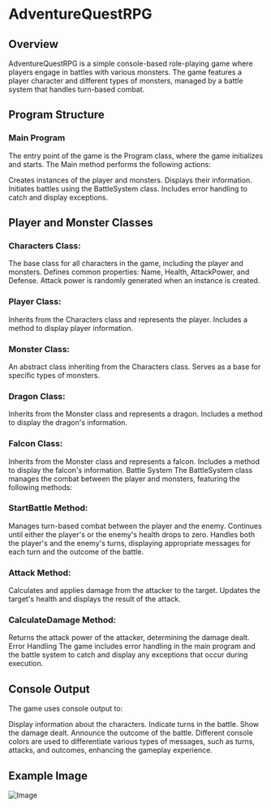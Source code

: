 # AdventureQuestRPG

## Overview
AdventureQuestRPG is a simple console-based role-playing game where players engage in battles with various monsters. The game features a player character and different types of monsters, managed by a battle system that handles turn-based combat.

## Program Structure
### Main Program
The entry point of the game is the Program class, where the game initializes and starts. The Main method performs the following actions:

Creates instances of the player and monsters.
Displays their information.
Initiates battles using the BattleSystem class.
Includes error handling to catch and display exceptions.

## Player and Monster Classes
### Characters Class:

The base class for all characters in the game, including the player and monsters.
Defines common properties: Name, Health, AttackPower, and Defense.
Attack power is randomly generated when an instance is created.

### Player Class:

Inherits from the Characters class and represents the player.
Includes a method to display player information.

### Monster Class:

An abstract class inheriting from the Characters class.
Serves as a base for specific types of monsters.

### Dragon Class:

Inherits from the Monster class and represents a dragon.
Includes a method to display the dragon's information.

### Falcon Class:

Inherits from the Monster class and represents a falcon.
Includes a method to display the falcon's information.
Battle System
The BattleSystem class manages the combat between the player and monsters, featuring the following methods:

### StartBattle Method:

Manages turn-based combat between the player and the enemy.
Continues until either the player's or the enemy's health drops to zero.
Handles both the player's and the enemy's turns, displaying appropriate messages for each turn and the outcome of the battle.
### Attack Method:

Calculates and applies damage from the attacker to the target.
Updates the target's health and displays the result of the attack.
### CalculateDamage Method:

Returns the attack power of the attacker, determining the damage dealt.
Error Handling
The game includes error handling in the main program and the battle system to catch and display any exceptions that occur during execution.

## Console Output
The game uses console output to:

Display information about the characters.
Indicate turns in the battle.
Show the damage dealt.
Announce the outcome of the battle.
Different console colors are used to differentiate various types of messages, such as turns, attacks, and outcomes, enhancing the gameplay experience.

## Example Image 
![Image](../assest/lap6)